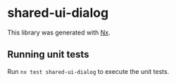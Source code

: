 # shared-ui-dialog

This library was generated with [Nx](https://nx.dev).

## Running unit tests

Run `nx test shared-ui-dialog` to execute the unit tests.
